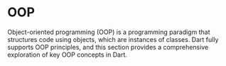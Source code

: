 # OOP


Object-oriented programming (OOP) is a programming paradigm that structures code using objects, which are instances of classes. Dart fully supports OOP principles, and this section provides a comprehensive exploration of key OOP concepts in Dart.
